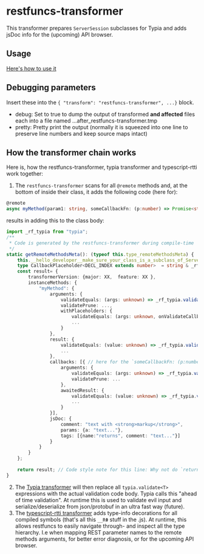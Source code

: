 # restfuncs-transformer
This transformer prepares `ServerSession` subclasses for Typia and adds jsDoc info for the (upcoming) API browser.

## Usage
[Here's how to use it](https://github.com/bogeeee/restfuncs/tree/3.x/readme.md#setting-up-the-build-here-it-gets-a-bit-nasty-)

## Debugging parameters
Insert these into the `{ "transform": "restfuncs-transformer", ...}` block.
- debug: Set to true to dump the output of transformed **and affected** files each into a file named ...after_restfuncs-transformer.tmp
- pretty: Pretty print the output (normally it is squeezed into one line to preserve line numbers and keep source maps intact)


## How the transformer chain works
Here is, how the restfuncs-transformer, typia transformer and typescript-rtti work together: 
1. The `restfuncs-transformer` scans for all `@remote` methods and, at the bottom of inside their class, it adds the following code (here for):
````typescript
@remote
async myMethod(param1: string, someCallbackFn: (p:number) => Promise<string>);
````

results in adding this to the class body:

````typescript
import _rf_typia from "typia";
/**
 * Code is generated by the restfuncs-transformer during compile-time
 */
static getRemoteMethodsMeta(): (typeof this.type_remoteMethodsMeta) {
    this.__hello_developer__make_sure_your_class_is_a_subclass_of_ServerSession // Attempt to give a friendly error message when this is not the case. Otherwise the previous line would fail and leaves the user wondering.
    type CallbackPlaceholder<DECL_INDEX extends number>  = string & _rf_typia.tags.TagBase<{kind: "callbackFn", target: "string", value: DECL_INDEX, validate: `onValidateCallbackArg($input, ${DECL_INDEX})`}>; // Create a [custom tag](https://typia.io/docs/validators/tags/#customization), that can be used via `CallbackPlaceholder<n>`. During validation, this tag then calls onValidateCallbackArg.   
    const result= {
        transformerVersion: {major: XX,  feature: XX },
        instanceMethods: {
            "myMethod": {
                arguments: {
                    validateEquals: (args: unknown) => _rf_typia.validateEquals<[param1: string, someCallback: (p:number) => Promise<string>]>(args),
                    validatePrune: ...,
                    withPlaceholders: {
                        validateEquals: (args: unknown, onValidateCallbackArg: (placeholderId: string, declarationIndex: number) => boolean) => _rf_typia.validateEquals<[param1: string, someCallback: CallbackPlaceholder<0>]>(args),
                        ...
                    }
                },                
                result: {
                    validateEquals: (value: unknown) => _rf_typia.validateEquals<Awaited<ReturnType<typeof this.prototype["myMethod"]>>>(value),
                    ...
                },
                callbacks: [{ // here for the `someCallbackFn: (p:number) => Promise<string>` declaration
                    arguments: {
                        validateEquals: (args: unknown) => _rf_typia.validateEquals<[p: number]>(args),
                        validatePrune: ...
                    },
                    awaitedResult: {
                        validateEquals: (value: unknown) => _rf_typia.validateEquals<string>(value),
                        ...
                    }
                }],
                jsDoc: {
                    comment: "text with <strong>markup</strong>", 
                    params: {a: "text..."},
                    tags: [{name:"returns", comment: "text..."}]
                }
            }
        }
    };
    
    return result; // Code style note for this line: Why not do `return {...}` directly ? This tiny difference allows for extra properties which ensure backward compatibility with older "restfuncs-server" packages.
}
````

2. The [Typia transformer](https://typia.io/) will then replace all `typia.validate<T>` expressions with the actual validation code body. Typia calls this "ahead of time validation". At runtime this is used to validate evil input and serialize/deserialize from json/protobuf in an ultra fast way (future).
3. The [typescript-rtti transformer](https://typescript-rtti.org/) adds type-info decorations for all compiled symbols (that's all this `__RΦ` stuff in the .js). At runtime, this allows restfuncs to easily navigate through- and inspect all the type hierarchy. I.e when mapping REST parameter names to the remote methods arguments, for better error diagnosis, or for the upcoming API browser.